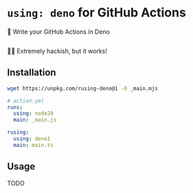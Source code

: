 # `using: deno` for GitHub Actions

🦕 Write your GitHub Actions in Deno

<p align=center>
  <img src="">
</p>

👨‍💻 Extremely hackish, but it works!

## Installation

```sh
wget https://unpkg.com/rusing-deno@1 -O _main.mjs
```

```yml
# action.yml
runs:
  using: node20
  main: _main.js

rusing:
  using: deno1
  main: main.ts
```

## Usage

TODO
